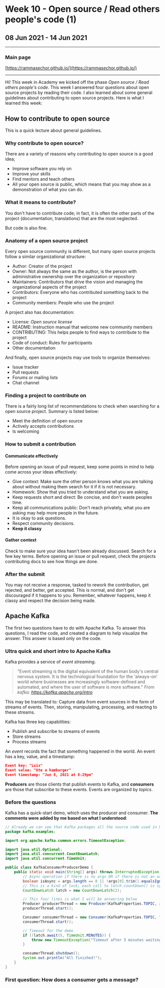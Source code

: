 # Week 10 - Open source / Read others people's code (1)

## 08 Jun 2021 - 14 Jun 2021

---

### Main page

[https://rammasechor.github.io/](https://rammasechor.github.io/)

---

Hi! This week in Academy we kicked off the phase *Open source / Read others people's code*. This week I answered four questions about open source projects by reading their code. I also learned about some general guidelines about contributing to open source projects. Here is what I learned this week:

## How to contribute to open source

This is a quick lecture about general guidelines.

### Why contribute to open source?

There are a variety of reasons why contributing to open source is a good idea;

- Improve software you rely on
- Improve your skills
- Find mentors and teach others
- All your open source is public, which means that you may show as a demonstration of what you can do.

### What it means to contribute?

You don't have to contribute code; in fact, it is often the other parts of the project (documentation, translations) that are the most neglected.

But code is also fine.

### Anatomy of a open source project

Every open source community is different, but many open source projects follow a similar organizational structure:

- Author: Creator of the project
- Owner: Not always the same as the author, is the person with administrative ownership over the organization or repository
- Maintainers: Contributors that drive the vision and managing the organizational aspects of the project
- Contributors: Everyone who has contributed something back to the project
- Community members: People who use the project

A project also has documentation:

- License: *Open source license*
- README: Instruction manual that welcome new community members
- CONTRIBUTING: This helps people to find ways to contribute to the project
- Code of conduct: Rules for participants
- Other documentation

And finally, open source projects may use tools to organize themselves:

- Issue tracker
- Pull requests
- Forums or mailing lists
- Chat channel

### Finding a project to contribute on

There is a fairly long list of recommendations to check when searching for a open source project. Summary is listed below:

- Meet the definition of open source
- Actively accepts contributions
- Is welcoming

### How to submit a contribution

#### Communicate effectively

Before opening an issue of pull request, keep some points in mind to help come across your ideas effectively:

- Give context: Make sure the other person knows what you are talking about without making them search for it if it is not necessary.
- Homework: Show that you tried to understand what you are asking.
- Keep requests short and direct: Be concise, and don't waste peoples time.
- Keep all communications public: Don't reach privately, what you are asking may help more people in the future.
- It is okay to ask questions.
- Respect community decisions.
- **Keep it classy**

#### Gather context

Check to make sure your idea hasn't been already discussed. Search for a few key terms. Before opening an issue or pull request, check the projects contributing docs to see how things are done.

### After the submit

You may not receive a response, tasked to rework the contribution, get rejected, and better, get accepted. This is normal, and don't get discouraged if it happens to you. Remember, whatever happens, keep it classy and respect the decision being made.

## Apache Kafka

The first two questions have to do with Apache Kafka. To answer this questions, I read the code, and created a diagram to help visualize the answer. This answer is based only on the code.

### Ultra quick and short intro to Apache Kafka

Kafka provides a service of *event streaming*.

> "Event streaming is the digital equivalent of the human body's central nervous system. It is the technological foundation for the 'always-on' world where businesses are increasingly software-defined and automated, and where the user of software is more software." *From kafka: <https://kafka.apache.org/intro>*

This may be translated to: Capture data from event sources in the form of streams of events. Then, storing, manipulating, processing, and reacting to these streams.

Kafka has three key capabilities:

- Publish and subscribe to streams of events
- Store streams
- Process streams

An *event* records the fact that something happened in the world. An event has a key, value, and a timestamp:

```` json
Event key: "Luis"
Event value: "Ate a hamburger"
Event timestamp: "Jun 8, 2021 at 8:29pm"
````

**Producers** are those clients that publish events to Kafka, and **consumers** are those that subscribe to these events. Events are organized by *topics*.

### Before the questions

Kafka has a quick-start demo, which uses the producer and consumer. **The comments were added by me based on what I understood**:

```` java
// Already we can see that Kafka packages all the source code used in here.
package kafka.examples;

import org.apache.kafka.common.errors.TimeoutException;

import java.util.Optional;
import java.util.concurrent.CountDownLatch;
import java.util.concurrent.TimeUnit;

public class KafkaConsumerProducerDemo {
    public static void main(String[] args) throws InterruptedException {
        // Async operation if there is no args OR if there is not an arg called sync
        boolean isAsync = args.length == 0 || !args[0].trim().equalsIgnoreCase("sync");
        // This is a kind of lock; each call to latch.countDown() is syncronized between the consumer and the producer.
        CountDownLatch latch = new CountDownLatch(2);

        // This four lines is what I will be answering below
        Producer producerThread = new Producer(KafkaProperties.TOPIC, isAsync, null, false, 10000, -1, latch);
        producerThread.start();

        Consumer consumerThread = new Consumer(KafkaProperties.TOPIC, "DemoConsumer", Optional.empty(), false, 10000, latch);
        consumerThread.start();

        // Timeout for the demo
        if (!latch.await(5, TimeUnit.MINUTES)) {
            throw new TimeoutException("Timeout after 5 minutes waiting for demo producer and consumer to finish");
        }

        consumerThread.shutdown();
        System.out.println("All finished!");
    }
}
````

### First question: How does a consumer gets a message?

